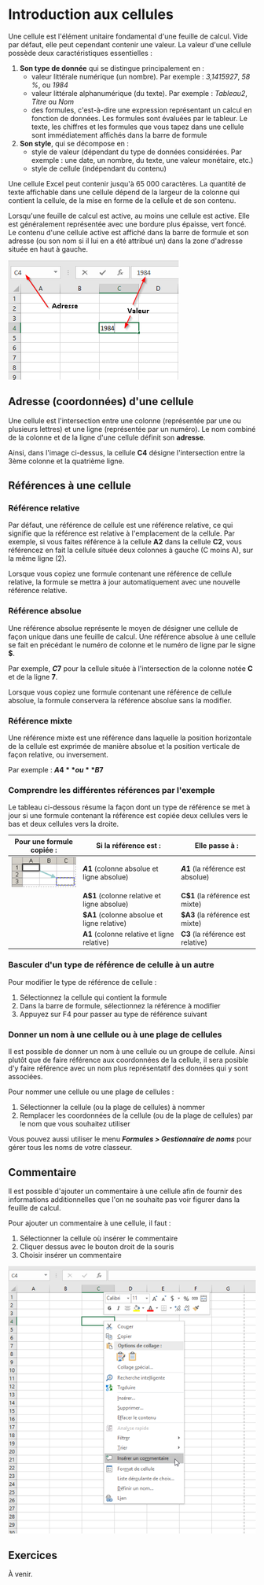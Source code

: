 # Introduction aux cellules

Une cellule est l'élément unitaire fondamental d'une feuille de calcul. Vide par défaut, elle peut cependant contenir une valeur. La valeur d'une cellule possède deux caractéristiques essentielles :

1. **Son type de donnée** qui se distingue principalement en :
   * valeur littérale numérique (un nombre). Par exemple : *3,1415927*, *58 %*, ou *1984*
   * valeur littérale alphanumérique (du texte). Par exemple : *Tableau2*, *Titre* ou *Nom*
   * des formules, c'est-à-dire une expression représentant un calcul en fonction de données. Les formules sont évaluées par le tableur. Le texte, les chiffres et les formules que vous tapez dans une cellule sont immédiatement affichés dans la barre de formule
2. **Son style**, qui se décompose en :
    * style de valeur (dépendant du type de données considérées. Par exemple : une date, un nombre, du texte, une valeur monétaire, etc.)
    * style de cellule (indépendant du contenu)

Une cellule Excel peut contenir jusqu'à 65 000 caractères. La quantité de texte affichable dans une cellule dépend de la largeur de la colonne qui contient la cellule, de la mise en forme de la cellule et de son contenu.

Lorsqu'une feuille de calcul est active, au moins une cellule est active. Elle est généralement représentée avec une bordure plus épaisse, vert foncé. Le contenu d'une cellule active est affiché dans la barre de formule et son adresse (ou son nom si il lui en a été attribué un) dans la zone d'adresse située en haut à gauche.

![Une cellule active dans Excel](./images/Excel-Cell.png)

## Adresse (coordonnées) d'une cellule

Une cellule est l'intersection entre une colonne (représentée par une ou plusieurs lettres) et une ligne (représentée par un numéro). Le nom combiné de la colonne et de la ligne d'une cellule définit son **adresse**.

Ainsi, dans l'image ci-dessus, la cellule **C4** désigne l'intersection entre la 3ème colonne et la quatrième ligne.

## Références à une cellule

### Référence relative

Par défaut, une référence de cellule est une référence relative, ce qui signifie que la référence est relative à l'emplacement de la cellule. Par exemple, si vous faites référence à la cellule **A2** dans la cellule **C2**, vous référencez en fait la cellule située deux colonnes à gauche (C moins A), sur la même ligne (2).

Lorsque vous copiez une formule contenant une référence de cellule relative, la formule se mettra à jour automatiquement avec une nouvelle référence relative.

### Référence absolue

Une référence absolue représente le moyen de désigner une cellule de façon unique dans une feuille de calcul. 
Une référence absolue à une cellule se fait en précédant le numéro de colonne et le numéro de ligne par le signe **$**.

Par exemple, **$C$7** pour la cellule située à l'intersection de la colonne notée **C** et de la ligne **7**.

Lorsque vous copiez une formule contenant une référence de cellule absolue, la formule conservera la référence absolue sans la modifier.

### Référence mixte

Une référence mixte est une référence dans laquelle la position horizontale de la cellule est exprimée de manière absolue et la position verticale de façon relative, ou inversement.

Par exemple : **$A4** ou **B$7**

### Comprendre les différentes références par l'exemple

Le tableau ci-dessous résume la façon dont un type de référence se met à jour si une formule contenant la référence est copiée deux cellules vers le bas et deux cellules vers la droite.

| Pour une formule copiée : | Si la référence est : | Elle passe à : |
|---|---|---|
| ![Copier une formule](./images/Excel-Copier-Formule.gif) | **$A$1** (colonne absolue et ligne absolue) | **$A$1** (la référence est absolue) |
|   | **A$1** (colonne relative et ligne absolue) | **C$1** (la référence est mixte) |
|   | **$A1** (colonne absolue et ligne relative) | **$A3** (la référence est mixte) |
|   | **A1** (colonne relative et ligne relative) | **C3** (la référence est relative) |

### Basculer d'un type de référence de celulle à un autre

Pour modifier le type de référence de cellule :

1. Sélectionnez la cellule qui contient la formule
2. Dans la barre de formule, sélectionnez la référence à modifier
3. Appuyez sur F4 pour passer au type de référence suivant

### Donner un nom à une cellule ou à une plage de cellules

Il est possible de donner un nom à une cellule ou un groupe de cellule. Ainsi plutôt que de faire référence aux coordonnées de la cellule, il sera posible d'y faire référence avec un nom plus représentatif des données qui y sont associées.

Pour nommer une cellule ou une plage de cellules :

1. Sélectionner la cellule (ou la plage de cellules) à nommer
2. Remplacer les coordonnées de la cellule (ou de la plage de cellules) par le nom que vous souhaitez utiliser

Vous pouvez aussi utiliser le menu ***Formules > Gestionnaire de noms*** pour gérer tous les noms de votre classeur.

## Commentaire

Il est possible d'ajouter un commentaire à une cellule afin de fournir des informations additionnelles que l'on ne souhaite pas voir figurer dans la feuille de calcul.

Pour ajouter un commentaire à une cellule, il faut :

1. Sélectionner la cellule où insérer le commentaire
2. Cliquer dessus avec le bouton droit de la souris
3. Choisir insérer un commentaire

![Insérer un ocmmentaire dans une cellule](./images/Excel-Cell-Commentaire.png)

## Exercices

À venir.